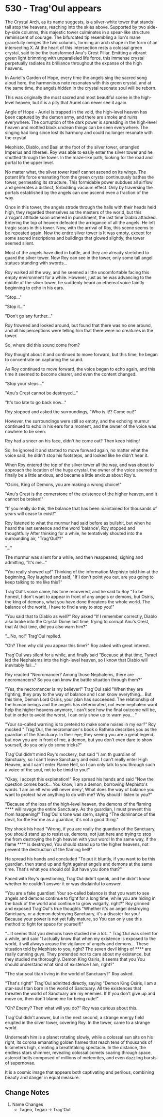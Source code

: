 # 530 - Trag'Oul appears

The Crystal Arch, as its name suggests, is a silver-white tower that stands tall atop the heavens, reaching into the skies above. Supported by two side-by-side columns, this majestic tower culminates in a spear-like structure reminiscent of courage. The bifurcated tip resembling a lion's mane gracefully merges the two columns, forming an arch shape in the form of an intersecting X. At the heart of this intersection rests a colossal green crystal, said to be the transformed Anu's Crest Pillar. Emitting a vibrant green light brimming with unparalleled life force, this immense crystal perpetually radiates its brilliance throughout the expanse of the high heavens.

In Auriel's Garden of Hope, every time the angels sing the sacred song aloud here, the harmonious note resonates with this green crystal, and at the same time, the angels hidden in the crystal resonate soul will be reborn.

This was originally the most sacred and most beautiful scene in the high-level heaven, but it is a pity that Auriel can never see it again.

Angle of Hope - Auriel is trapped in the void, the high-level heaven has been captured by the demon army, and there are smoke and ruins everywhere. The corruption of the dark power is spreading in the high-level heaven and mottled black unclean things can be seen everywhere. The singing had long since lost its harmony and could no longer resonate with the crystal.

Mephisto, Diablo, and Baal at the foot of the silver tower, entangled Imperius and Itherael. Roy was able to easily enter the silver tower and he shuttled through the tower. In the maze-like path, looking for the road and portal to the upper level.

No matter what, the silver tower itself cannot ascend on its wings. The potent life force emanating from the green crystal continuously bathes the tower, permeating its structure. This formidable power subdues all airflow and generates a distinct, forbidding vacuum effect. Only by traversing the portals established by the angels can one ascend even a fraction of the way.

Once in this tower, the angels strode through the halls with their heads held high, they regarded themselves as the masters of the world, but this arrogant attitude soon ushered in punishment, the last time Diablo attacked. Entering the top of heaven defeated the arrogance of all the angels. He left tragic scars in this tower. Now, with the arrival of Roy, this scene seems to be repeated again. Now the entire silver tower is It was empty, except for some sacred inscriptions and buildings that glowed slightly, the tower seemed silent.

Most of the angels have died in battle, and they are already stretched to guard the silver tower. Now Roy can see in the tower, only some tall angel statues standing with swords...

Roy walked all the way, and he seemed a little uncomfortable facing this empty environment for a while. However, just as he was advancing to the middle of the silver tower, he suddenly heard an ethereal voice faintly beginning to echo in his ears.

"Stop..."

"Stop it..."

"Don't go any further..."

Roy frowned and looked around, but found that there was no one around, and all his perceptions were telling him that there were no creatures in the tower.

So, where did this sound come from?

Roy thought about it and continued to move forward, but this time, he began to concentrate on capturing the sound.

As Roy continued to move forward, the voice began to echo again, and this time it seemed to become clearer, and even the content changed.

"Stop your steps..."

"Anu's Crest cannot be destroyed..."

"It's too late to go back now..."

Roy stopped and asked the surroundings, "Who is it!? Come out!"

However, the surroundings were still so empty, and the echoing murmur continued to echo in his ears for a moment, and the owner of the voice was nowhere to be seen.

Roy had a sneer on his face, didn't he come out? Then keep hiding!

So, he ignored it and started to move forward again, no matter what the voice said, he didn't stop his footsteps, and looked like he didn't hear it.

When Roy entered the top of the silver tower all the way, and was about to approach the location of the huge crystal, the owner of the voice seemed to finally be a little anxious, and became a little anxious about Roy's.

"Osiris, King of Demons, you are making a wrong choice!"

"Anu's Crest is the cornerstone of the existence of the higher heaven, and it cannot be broken!"

"If you really do this, the balance that has been maintained for thousands of years will cease to exist!"

Roy listened to what the murmur had said before as bullshit, but when he heard the last sentence and the word 'balance', Roy stopped and thoughtfully After thinking for a while, he tentatively shouted into the surrounding air, "Trag'Oul??"

"…"

The murmur was silent for a while, and then reappeared, sighing and admitting, "It's me..."

"You really showed up!" Thinking of the information Mephisto told him at the beginning, Roy laughed and said, "If I don't point you out, are you going to keep talking to me like this?"

Trag'Oul's voice came, his tone recovered, and he said to Roy "To be honest, I don't want to appear in front of any angels or demons, but Osiris, the king of demons, what you have done threatens the whole world. The balance of the world, I have to find a way to stop you!"

"You said that to Diablo as well?" Roy asked "If I remember correctly, Diablo also broke into the Crystal Dome last time, trying to corrupt Anu's Crest, that At that time, did you also warn him?"

"...No, no!" Trag'Oul replied.

"Oh? Then why did you appear this time?" Roy asked with great interest.

Trag'Oul was silent for a while, and finally said "Because at that time, Tyrael led the Nephalems into the high-level heaven, so I know that Diablo will inevitably fail..."

Roy reacted "Necromancer? Among those Nephalems, there are necromancers? So you can know the battle situation through them?"

"Yes, the necromancer is my believer!" Trag'Oul said "When they are fighting, they pray to the way of balance and I can know everything... But this time, Demon Lord Osiris, your plan has succeeded. The relationship of the human beings and the angels has deteriorated, not even nephalem want help the higher heavens anymore, I can't see how the final outcome will be, but in order to avoid the worst, I can only show up to warn you... "

"Your so-called warning is to pretend to make some noises in my ear?" Roy mocked " Trag'Oul, the necromancer's book o Rathma describes you as the guardian of the Sanctuary. In their eye, they seeing you are a great legend, but now you are in front of me, a demon, but you don't even dare to show yourself, do you only do some tricks?"

Trag'Oul didn't mind Roy's mockery, but said "I am th guardian of Sanctuary, so I can't leave Sanctuary and exist. I can't really enter High Heaven, and I can't enter Flame Hell, so I can only talk to you through such a voice of the soul, not to be timid to you!"

"Okay, I accept this explanation!" Roy spread his hands and said "Now the question comes back... You know, I am a demon, borrowing Mephisto's words 'I am an elf who will never deny', What does the way of balance you want to protect have anything to do with me? Why should I listen to you?"

"Because of the loss of the high-level heaven, the demons of the flaming **** will ravage the entire Sanctuary. As the guardian, I must prevent this from happening!" Trag'Oul's tone was stern, saying "The dominance of the devil, for the For me as a guardian, it's not a good thing."

Roy shook his head "Wrong, if you are really the guardian of the Sanctuary, you should stand up to resist us, demons, not just here and trying to stop me from destroying the high heaven with your word! In the same way, if the flame **** is destroyed, You should stand up to the higher heavens, not prevent the destruction of the flaming hell!"

He spread his hands and concluded "To put it bluntly, if you want to be this guardian, then stand up and fight against angels and demons at the same time. That's what you should do! But have you done that?"

Faced with Roy's questioning, Trag'Oul didn't speak, and he didn't know whether he couldn't answer it or was disdainful to answer.

"You are a fake guardian! Your so-called balance is that you want to see angels and demons continue to fight for a long time, while you are hiding in the back of the world and continue to grow vulgarly, right?" Roy grinned and exposed Trag'Oul's true thoughts "Whether it's an angel destroying Sanctuary, or a demon destroying Sanctuary, it's a disaster for you! Because your power is not yet fully mature, so You can only use this method to fight for space for yourself!"

"...It seems that you demons have studied me a lot..." Trag'Oul was silent for a while, and said "I actually know that when my existence is exposed to the world, it will always arouse the vigilance of angels and demons... These situation told by Mephisto to you, right? The seven devil kings of **** are really cunning guys. They pretended not to care about my existence, but they studied me thoroughly. Demon King Osiris, it seems that you You should understand what kind of existence I am, right?"

"The star soul titan living in the world of Sanctuary?" Roy asked.

"That's right!" Trag'Oul admitted directly, saying "Demon King Osiris, I am a star-soul titan born in the world of Sanctuary. All the existences that threaten the world of Sanctuary are my enemies. If If you don't give up and move on, then don't blame me for being rude!"

"Oh? Enemy? Then what will you do?" Roy was curious about this.

Trag'Oul didn't answer, but in the next second, a strange energy field erupted in the silver tower, covering Roy. In the tower, came to a strange world.

Underneath him is a planet rotating slowly, while a colossal sun sits on his right, its corona emanating golden flames that reach tens of thousands of kilometers high, creating a breathtaking spectacle. In the distance, the endless stars shimmer, revealing colossal comets soaring through space, asteroid belts composed of millions of meteorites, and even dazzling bursts of supernovae.

It is a cosmic image that appears both captivating and perilous, combining beauty and danger in equal measure.

## Change Notes

1. Name Changes
   - Tageo, Tegao -> Trag'Oul
